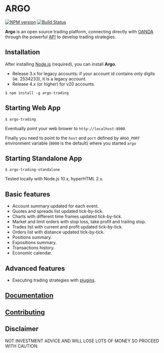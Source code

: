 # ARGO

[![NPM version](https://badge.fury.io/js/argo-trading.svg)](http://badge.fury.io/js/argo-trading)
[![Build Status](https://travis-ci.org/albertosantini/argo.svg)](https://travis-ci.org/albertosantini/argo)

**Argo** is an open source trading platform, connecting directly with [OANDA][]
through the powerful [API][] to develop trading strategies.

## Installation

After installing [Node.js](https://nodejs.org/) (required), you can install **Argo**.

- Release 3.x for legacy accounts: if your account id contains only digits (ie. 2534233), it is a legacy account.
- Release 4.x (or higher) for v20 accounts.

```
$ npm install -g argo-trading
```

## Starting Web App

```
$ argo-trading
```
Eventually point your web brower to `http://localhost:8000`.

Finally you need to point to the `host` and `port` defined by `ARGO_PORT` environment variable (`8000` is the default) where you started `argo` 

## Starting Standalone App

```
$ argo-trading-standalone
```

Tested locally with Node.js 10.x, hyperHTML 2.x.

## Basic features

- Account summary updated for each event.
- Quotes and spreads list updated tick-by-tick.
- Charts with different time frames updated tick-by-tick.
- Market and limit orders with stop loss, take profit and trailing stop.
- Trades list with current and profit updated tick-by-tick.
- Orders list with distance updated tick-by-tick.
- Positions summary.
- Expositions summary.
- Transactions history.
- Economic calendar.

## Advanced features

- Executing trading strategies with [plugins](https://github.com/albertosantini/argo-trading-plugin-seed).

## [Documentation](http://argo.js.org/docs/)

## [Contributing](CONTRIBUTING.md)

## Disclaimer

NOT INVESTMENT ADVICE AND WILL LOSE LOTS OF MONEY SO PROCEED WITH CAUTION.


[OANDA]: http://fxtrade.oanda.co.uk/
[API]: http://developer.oanda.com/
